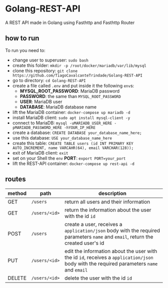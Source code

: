 # Golang-REST-API
A REST API made in Golang using Fasthttp and Fasthttp Router

## how to run
To run you need to:
* change user to superuser: `sudo bash`
* create this folder: `mkdir -p /root/docker/mariadb/var/lib/mysql`
* clone this repository: `git clone https://github.com/TiagoCavalcanteTrindade/Golang-REST-API`
* go to directory: `cd Golang-REST-API`
* create a file called `.env` and put inside it the following `env`s:
	* **MYSQL_ROOT_PASSWORD**: MariaDB password
	* **PASSWORD**: the same than `MYSQL_ROOT_PASSWORD`
	* **USER**: MariaDB user
	* **DATABASE**: MariaDB database name
* lift the MariaDB container: `docker-compose up mariadb -d`
* install MariaDB client: `sudo apt install mysql-client -y`
* connect to MariaDB: `mysql -uMARIADB_USER_HERE -pMARIADB_PASSWORD_HERE -hYOUR_IP_HERE`
* create a database: `CREATE DATABASE your_database_name_here;`
* use this database: `USE your_database_name_here`
* create this table: `CREATE TABLE users (id INT PRIMARY KEY AUTO_INCREMENT, name VARCAHR(64), email VARCHAR(128));`
* exit of MariaDB client: `exit`
* set on your Shell the `env` **PORT**: `export PORT=your_port`
* lift the REST-API container: `docker-compose up rest-api -d`

## routes
| method | path          | description |
|--------|---------------|-------------|
| GET    | `/users`      | return all users and their information |
| GET    | `/users/<id>` | return the information about the user with the id `id` |
| POST   | `/users`      | create a user, receives a `application/json` body with the required parameters `name` and `email`, return the created user's id |
| PUT    | `/users/<id>` | edit the information about the user with the id `id`, receives a `application/json` body with the required parameters `name` and `email` |
| DELETE | `/users/<id>` | delete the user with the id `id` |